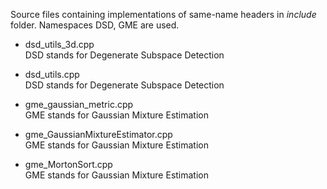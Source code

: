 Source files containing implementations of same-name headers in *include* folder. Namespaces DSD, GME are used.

- dsd_utils_3d.cpp\
DSD stands for Degenerate Subspace Detection

- dsd_utils.cpp\
DSD stands for Degenerate Subspace Detection

- gme_gaussian_metric.cpp\
GME stands for Gaussian Mixture Estimation

- gme_GaussianMixtureEstimator.cpp\
GME stands for Gaussian Mixture Estimation

- gme_MortonSort.cpp\
GME stands for Gaussian Mixture Estimation

